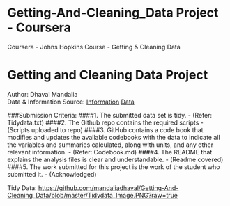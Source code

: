 # Getting-And-Cleaning_Data Project - Coursera
Coursera - Johns Hopkins Course - Getting &amp; Cleaning Data

# Getting and Cleaning Data Project
Author: Dhaval Mandalia <br />
Data & Information Source: [Information](http://archive.ics.uci.edu/ml/datasets/Human+Activity+Recognition+Using+Smartphones)
[Data](https://d396qusza40orc.cloudfront.net/getdata%2Fprojectfiles%2FUCI%20HAR%20Dataset.zip)

###Submission Criteria:
####1. The submitted data set is tidy. - (Refer: Tidydata.txt)
####2. The Github repo contains the required scripts - (Scripts uploaded to repo)
####3. GitHub contains a code book that modifies and updates the available codebooks with the data to indicate all the variables and summaries calculated, along with units, and any other relevant information. - (Refer: Codebook.md)
####4. The README that explains the analysis files is clear and understandable. - (Readme covered)
####5. The work submitted for this project is the work of the student who submitted it. - (Acknowledged)


Tidy Data:
https://github.com/mandaliadhaval/Getting-And-Cleaning_Data/blob/master/Tidydata_Image.PNG?raw=true
